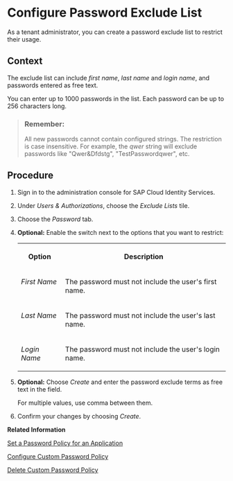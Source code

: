 <!-- loio159c09de5ecb4ee49814b0e0a52b0e30 -->

# Configure Password Exclude List

As a tenant administrator, you can create a password exclude list to restrict their usage.



## Context

The exclude list can include *first name*, *last name* and *login name*, and passwords entered as free text.

You can enter up to 1000 passwords in the list. Each password can be up to 256 characters long.

> ### Remember:  
> All new passwords cannot contain configured strings. The restriction is case insensitive. For example, the *qwer* string will exclude passwords like "Qwer&Dfdstg", "TestPasswordqwer", etc.



## Procedure

1.  Sign in to the administration console for SAP Cloud Identity Services.

2.  Under *Users & Authorizations*, choose the *Exclude Lists* tile.

3.  Choose the *Password* tab.

4.  **Optional:** Enable the switch next to the options that you want to restrict:


    <table>
    <tr>
    <th valign="top">

    Option


    
    </th>
    <th valign="top">

    Description


    
    </th>
    </tr>
    <tr>
    <td valign="top">
    
    *First Name*


    
    </td>
    <td valign="top">
    
    The password must not include the user's first name.


    
    </td>
    </tr>
    <tr>
    <td valign="top">
    
    *Last Name*


    
    </td>
    <td valign="top">
    
    The password must not include the user's last name.


    
    </td>
    </tr>
    <tr>
    <td valign="top">
    
    *Login Name*


    
    </td>
    <td valign="top">
    
    The password must not include the user's login name.


    
    </td>
    </tr>
    </table>
    
5.  **Optional:** Choose *Create* and enter the password exclude terms as free text in the field.

    For multiple values, use comma between them.

6.  Confirm your changes by choosing *Create*.


**Related Information**  


[Set a Password Policy for an Application](set-a-password-policy-for-an-application-04a6e45.md "As a tenant administrator, you can set a password policy that matches your application logon requirements.")

[Configure Custom Password Policy](configure-custom-password-policy-67bece2.md "Tenant administrators can create and configure a custom password policy for scenarios where Identity Authentication is the authenticating authority.")

[Delete Custom Password Policy](delete-custom-password-policy-697fd2b.md "As a tenant administrator, you can delete the custom password policy that you have created.")

